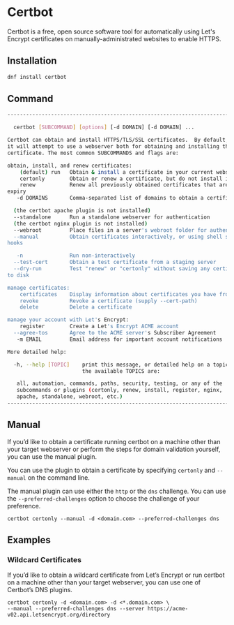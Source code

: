 # Certbot

Certbot is a free, open source software tool for automatically using
Let's Encrypt certificates on manually-administrated websites to enable HTTPS.

## Installation

```bash
dnf install certbot
```

## Command

```bash
-------------------------------------------------------------------------------

  certbot [SUBCOMMAND] [options] [-d DOMAIN] [-d DOMAIN] ...

Certbot can obtain and install HTTPS/TLS/SSL certificates.  By default,
it will attempt to use a webserver both for obtaining and installing the
certificate. The most common SUBCOMMANDS and flags are:

obtain, install, and renew certificates:
    (default) run   Obtain & install a certificate in your current webserver
    certonly        Obtain or renew a certificate, but do not install it
    renew           Renew all previously obtained certificates that are near
expiry
   -d DOMAINS       Comma-separated list of domains to obtain a certificate for

  (the certbot apache plugin is not installed)
  --standalone      Run a standalone webserver for authentication
  (the certbot nginx plugin is not installed)
  --webroot         Place files in a server's webroot folder for authentication
  --manual          Obtain certificates interactively, or using shell script
hooks

   -n               Run non-interactively
  --test-cert       Obtain a test certificate from a staging server
  --dry-run         Test "renew" or "certonly" without saving any certificates
to disk

manage certificates:
    certificates    Display information about certificates you have from Certbot
    revoke          Revoke a certificate (supply --cert-path)
    delete          Delete a certificate

manage your account with Let's Encrypt:
    register        Create a Let's Encrypt ACME account
  --agree-tos       Agree to the ACME server's Subscriber Agreement
   -m EMAIL         Email address for important account notifications

More detailed help:

  -h, --help [TOPIC]    print this message, or detailed help on a topic;
                        the available TOPICS are:

   all, automation, commands, paths, security, testing, or any of the
   subcommands or plugins (certonly, renew, install, register, nginx,
   apache, standalone, webroot, etc.)
-------------------------------------------------------------------------------
```

## Manual

If you’d like to obtain a certificate running certbot on a machine other than your target webserver or
perform the steps for domain validation yourself, you can use the manual plugin.

You can use the plugin to obtain a certificate by specifying `certonly` and `--manual` on the command line.

The manual plugin can use either the `http` or the `dns` challenge.
You can use the `--preferred-challenges` option to choose the challenge of your preference.

```
certbot certonly --manual -d <domain.com> --preferred-challenges dns
```

## Examples

### Wildcard Certificates

If you’d like to obtain a wildcard certificate from Let’s Encrypt or run certbot
on a machine other than your target webserver, you can use one of Certbot’s DNS plugins.


```
certbot certonly -d <domain.com> -d <*.domain.com> \
--manual --preferred-challenges dns --server https://acme-v02.api.letsencrypt.org/directory
```
